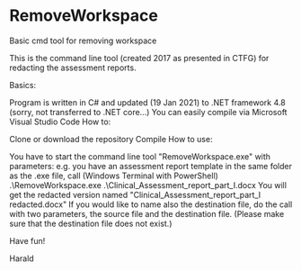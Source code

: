 # RemoveWorkspace
Basic cmd tool for removing workspace


This is the command line tool (created 2017 as presented in CTFG) for redacting the assessment reports.

Basics:

Program is written in C# and updated (19 Jan 2021) to .NET framework 4.8 (sorry, not transferred to .NET core...)
You can easily compile via Microsoft Visual Studio Code
How to:

Clone or download the repository
Compile
How to use:

You have to start the command line tool "RemoveWorkspace.exe" with parameters:
e.g. you have an assessment report template in the same folder as the .exe file, call (Windows Terminal with PowerShell) .\RemoveWorkspace.exe .\Clinical_Assessment_report_part_I.docx You will get the redacted version named "Clinical_Assessment_report_part_I redacted.docx"
If you would like to name also the destination file, do the call with two parameters, the source file and the destination file. (Please make sure that the destination file does not exist.)

Have fun!

Harald
